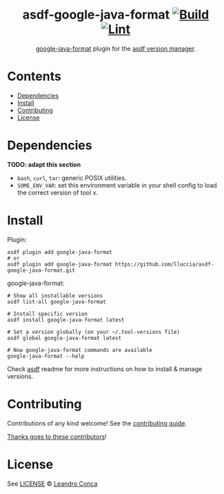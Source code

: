 <div align="center">

# asdf-google-java-format [![Build](https://github.com/lluccia/asdf-google-java-format/actions/workflows/build.yml/badge.svg)](https://github.com/lluccia/asdf-google-java-format/actions/workflows/build.yml) [![Lint](https://github.com/lluccia/asdf-google-java-format/actions/workflows/lint.yml/badge.svg)](https://github.com/lluccia/asdf-google-java-format/actions/workflows/lint.yml)


[google-java-format](https://github.com/google/google-java-format) plugin for the [asdf version manager](https://asdf-vm.com).

</div>

# Contents

- [Dependencies](#dependencies)
- [Install](#install)
- [Contributing](#contributing)
- [License](#license)

# Dependencies

**TODO: adapt this section**

- `bash`, `curl`, `tar`: generic POSIX utilities.
- `SOME_ENV_VAR`: set this environment variable in your shell config to load the correct version of tool x.

# Install

Plugin:

```shell
asdf plugin add google-java-format
# or
asdf plugin add google-java-format https://github.com/lluccia/asdf-google-java-format.git
```

google-java-format:

```shell
# Show all installable versions
asdf list-all google-java-format

# Install specific version
asdf install google-java-format latest

# Set a version globally (on your ~/.tool-versions file)
asdf global google-java-format latest

# Now google-java-format commands are available
google-java-format --help
```

Check [asdf](https://github.com/asdf-vm/asdf) readme for more instructions on how to
install & manage versions.

# Contributing

Contributions of any kind welcome! See the [contributing guide](contributing.md).

[Thanks goes to these contributors](https://github.com/lluccia/asdf-google-java-format/graphs/contributors)!

# License

See [LICENSE](LICENSE) © [Leandro Conca](https://github.com/lluccia/)

